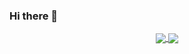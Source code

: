 ### Hi there 👋

<p align=center>
    <a href="https://github.com/franktsai127">
      <img align="center" src="https://github-readme-stats.franktsai127.vercel.app/api?username=franktsai127&show_icons=true&theme=vue-dark&hide=issues,prs,contribs&custom_title=franktsai127's GitHub Medium Stats&include_all_commits=true&count_private=true" />
    </a>
    <a href="https://github.com/franktsai127">
      <img align="center" src="https://github-readme-stats.anuraghazra1.vercel.app/api/top-langs/?username=franktsai127&layout=compact&theme=vue-dark&card_width=230" />
    </a>
</p>
